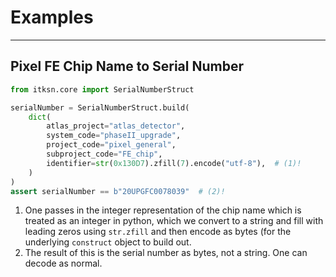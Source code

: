 # Examples

---

## Pixel FE Chip Name to Serial Number

```py
from itksn.core import SerialNumberStruct

serialNumber = SerialNumberStruct.build(
    dict(
        atlas_project="atlas_detector",
        system_code="phaseII_upgrade",
        project_code="pixel_general",
        subproject_code="FE_chip",
        identifier=str(0x130D7).zfill(7).encode("utf-8"),  # (1)!
    )
)
assert serialNumber == b"20UPGFC0078039"  # (2)!
```

1. One passes in the integer representation of the chip name which is treated as an integer in python, which we convert to a string and fill with leading zeros using `str.zfill` and then encode as bytes (for the underlying `construct` object to build out.
2. The result of this is the serial number as bytes, not a string. One can decode as normal.

